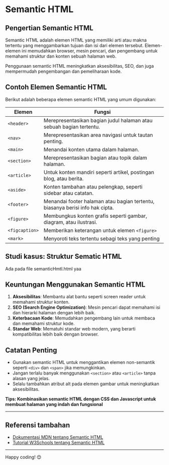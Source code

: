 # Semantic HTML

## Pengertian Semantic HTML
Semantic HTML adalah elemen HTML yang memiliki arti atau makna tertentu yang menggambarkan tujuan dan isi dari elemen tersebut. Elemen-elemen ini memudahkan browser, mesin pencari, dan pengembang untuk memahami struktur dan konten sebuah halaman web.

Penggunaan semantic HTML meningkatkan aksesibilitas, SEO, dan juga mempermudah pengembangan dan pemeliharaan kode.

## Contoh Elemen Semantic HTML
Berikut adalah beberapa elemen semantic HTML yang umum digunakan:

|Elemen|Fungsi                                                                            |
|--------------|-----------------------------------------------------------------------------|
|`<header>`    |Merepresentasikan bagian judul halaman atau sebuah bagian tertentu.          |
|`<nav>`       |Merepresentasikan area navigasi untuk tautan penting.                        |
|`<main>`      |Menandai konten utama dalam halaman.                                         |
|`<section>`   |Merepresentasikan bagian atau topik dalam halaman.                           |
|`<article>`   |Untuk konten mandiri seperti artikel, postingan blog, atau berita.           |
|`<aside>`     |Konten tambahan atau pelengkap, seperti sidebar atau catatan.                |
|`<footer>`    |Menandai footer halaman atau bagian tertentu, biasanya berisi info hak cipta.|
|`<figure>`    |Membungkus konten grafis seperti gambar, diagram, atau ilustrasi.            |
|`<figcaption>`|Memberikan keterangan untuk elemen `<figure>`                                |
|`<mark>`      |Menyoroti teks tertentu sebagi teks yang penting                             |

## Studi kasus: Struktur Sematic HTML
Ada pada file semanticHmtl.html yaa

## Keuntungan Menggunakan Semantic HTML
1. **Aksesibilitas**: Membantu alat bantu seperti screen reader untuk memahami struktur konten.
2. **SEO (Search Engine Optimization)**: Mesin pencari dapat memahami isi dan hierarki halaman dengan lebih baik.
3. **Keterbacaan Kode**: Memudahkan pengembang lain untuk membaca dan memahami struktur kode.
4. **Standar Web**: Mematuhi standar web modern, yang berarti kompatibilitas lebih baik dengan browser.

## Catatan Penting
- Gunakan semantic HTML untuk menggantikan elemen non-semantik seperti `<div>` dan `<span>` jika memungkinkan.
- Jangan terlalu banyak menggunakan `<section>` atau `<article>` tanpa alasan yang jelas.
- Selalu tambahkan atribut alt pada elemen gambar untuk meningkatkan aksesibilitas.

**Tips: Kombinasikan semantic HTML dengan CSS dan Javascript untuk membuat halaman yang indah dan fungsional**

---

## Referensi tambahan
- [Dokumentasi MDN tentang Semantic HTML](https://developer.mozilla.org/en-US/docs/Glossary/Semantics)
- [Tutorial W3Schools tentang Semantic HTML](https://www.w3schools.com/html/html5_semantic_elements.asp)

---

Happy coding! 😊